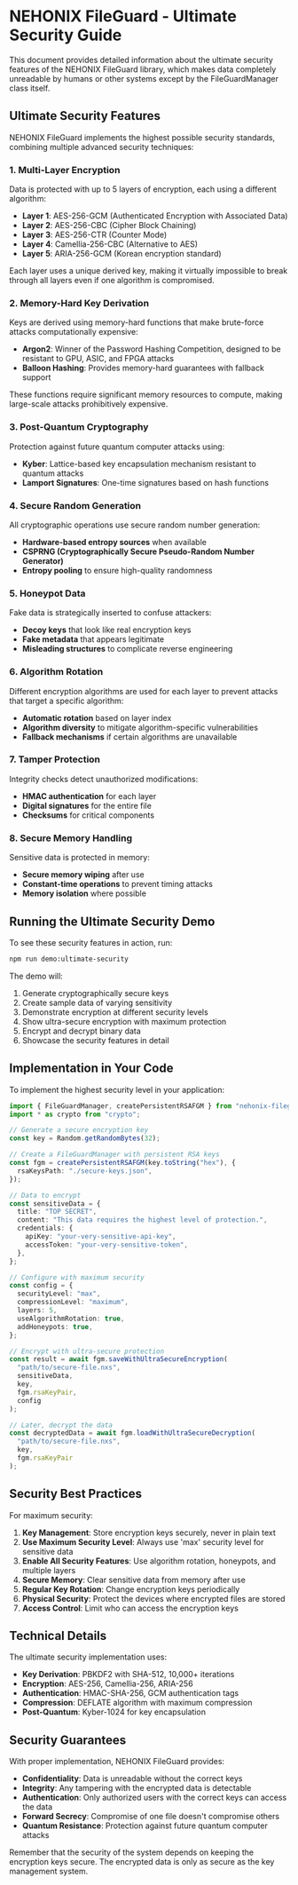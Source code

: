 # NEHONIX FileGuard - Ultimate Security Guide

This document provides detailed information about the ultimate security features of the NEHONIX FileGuard library, which makes data completely unreadable by humans or other systems except by the FileGuardManager class itself.

## Ultimate Security Features

NEHONIX FileGuard implements the highest possible security standards, combining multiple advanced security techniques:

### 1. Multi-Layer Encryption

Data is protected with up to 5 layers of encryption, each using a different algorithm:

- **Layer 1**: AES-256-GCM (Authenticated Encryption with Associated Data)
- **Layer 2**: AES-256-CBC (Cipher Block Chaining)
- **Layer 3**: AES-256-CTR (Counter Mode)
- **Layer 4**: Camellia-256-CBC (Alternative to AES)
- **Layer 5**: ARIA-256-GCM (Korean encryption standard)

Each layer uses a unique derived key, making it virtually impossible to break through all layers even if one algorithm is compromised.

### 2. Memory-Hard Key Derivation

Keys are derived using memory-hard functions that make brute-force attacks computationally expensive:

- **Argon2**: Winner of the Password Hashing Competition, designed to be resistant to GPU, ASIC, and FPGA attacks
- **Balloon Hashing**: Provides memory-hard guarantees with fallback support

These functions require significant memory resources to compute, making large-scale attacks prohibitively expensive.

### 3. Post-Quantum Cryptography

Protection against future quantum computer attacks using:

- **Kyber**: Lattice-based key encapsulation mechanism resistant to quantum attacks
- **Lamport Signatures**: One-time signatures based on hash functions

### 4. Secure Random Generation

All cryptographic operations use secure random number generation:

- **Hardware-based entropy sources** when available
- **CSPRNG (Cryptographically Secure Pseudo-Random Number Generator)**
- **Entropy pooling** to ensure high-quality randomness

### 5. Honeypot Data

Fake data is strategically inserted to confuse attackers:

- **Decoy keys** that look like real encryption keys
- **Fake metadata** that appears legitimate
- **Misleading structures** to complicate reverse engineering

### 6. Algorithm Rotation

Different encryption algorithms are used for each layer to prevent attacks that target a specific algorithm:

- **Automatic rotation** based on layer index
- **Algorithm diversity** to mitigate algorithm-specific vulnerabilities
- **Fallback mechanisms** if certain algorithms are unavailable

### 7. Tamper Protection

Integrity checks detect unauthorized modifications:

- **HMAC authentication** for each layer
- **Digital signatures** for the entire file
- **Checksums** for critical components

### 8. Secure Memory Handling

Sensitive data is protected in memory:

- **Secure memory wiping** after use
- **Constant-time operations** to prevent timing attacks
- **Memory isolation** where possible

## Running the Ultimate Security Demo

To see these security features in action, run:

```bash
npm run demo:ultimate-security
```

The demo will:

1. Generate cryptographically secure keys
2. Create sample data of varying sensitivity
3. Demonstrate encryption at different security levels
4. Show ultra-secure encryption with maximum protection
5. Encrypt and decrypt binary data
6. Showcase the security features in detail

## Implementation in Your Code

To implement the highest security level in your application:

```typescript
import { FileGuardManager, createPersistentRSAFGM } from "nehonix-fileguard";
import * as crypto from "crypto";

// Generate a secure encryption key
const key = Random.getRandomBytes(32);

// Create a FileGuardManager with persistent RSA keys
const fgm = createPersistentRSAFGM(key.toString("hex"), {
  rsaKeysPath: "./secure-keys.json",
});

// Data to encrypt
const sensitiveData = {
  title: "TOP SECRET",
  content: "This data requires the highest level of protection.",
  credentials: {
    apiKey: "your-very-sensitive-api-key",
    accessToken: "your-very-sensitive-token",
  },
};

// Configure with maximum security
const config = {
  securityLevel: "max",
  compressionLevel: "maximum",
  layers: 5,
  useAlgorithmRotation: true,
  addHoneypots: true,
};

// Encrypt with ultra-secure protection
const result = await fgm.saveWithUltraSecureEncryption(
  "path/to/secure-file.nxs",
  sensitiveData,
  key,
  fgm.rsaKeyPair,
  config
);

// Later, decrypt the data
const decryptedData = await fgm.loadWithUltraSecureDecryption(
  "path/to/secure-file.nxs",
  key,
  fgm.rsaKeyPair
);
```

## Security Best Practices

For maximum security:

1. **Key Management**: Store encryption keys securely, never in plain text
2. **Use Maximum Security Level**: Always use 'max' security level for sensitive data
3. **Enable All Security Features**: Use algorithm rotation, honeypots, and multiple layers
4. **Secure Memory**: Clear sensitive data from memory after use
5. **Regular Key Rotation**: Change encryption keys periodically
6. **Physical Security**: Protect the devices where encrypted files are stored
7. **Access Control**: Limit who can access the encryption keys

## Technical Details

The ultimate security implementation uses:

- **Key Derivation**: PBKDF2 with SHA-512, 10,000+ iterations
- **Encryption**: AES-256, Camellia-256, ARIA-256
- **Authentication**: HMAC-SHA-256, GCM authentication tags
- **Compression**: DEFLATE algorithm with maximum compression
- **Post-Quantum**: Kyber-1024 for key encapsulation

## Security Guarantees

With proper implementation, NEHONIX FileGuard provides:

- **Confidentiality**: Data is unreadable without the correct keys
- **Integrity**: Any tampering with the encrypted data is detectable
- **Authentication**: Only authorized users with the correct keys can access the data
- **Forward Secrecy**: Compromise of one file doesn't compromise others
- **Quantum Resistance**: Protection against future quantum computer attacks

Remember that the security of the system depends on keeping the encryption keys secure. The encrypted data is only as secure as the key management system.
